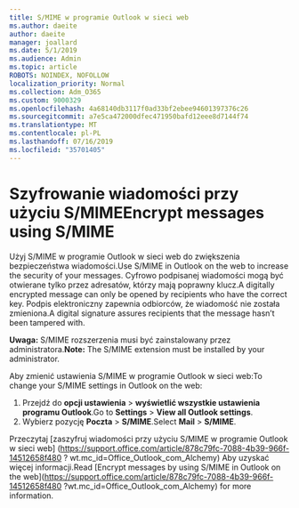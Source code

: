 ```yaml
---
title: S/MIME w programie Outlook w sieci web
ms.author: daeite
author: daeite
manager: joallard
ms.date: 5/1/2019
ms.audience: Admin
ms.topic: article
ROBOTS: NOINDEX, NOFOLLOW
localization_priority: Normal
ms.collection: Adm_O365
ms.custom: 9000329
ms.openlocfilehash: 4a68140db3117f0ad33bf2ebee94601397376c26
ms.sourcegitcommit: a7e5ca472000dfec471950bafd12eee8d7144f74
ms.translationtype: MT
ms.contentlocale: pl-PL
ms.lasthandoff: 07/16/2019
ms.locfileid: "35701405"
---
```

# <a name="encrypt-messages-using-smime"></a><span data-ttu-id="9317b-102">Szyfrowanie wiadomości przy użyciu S/MIME</span><span class="sxs-lookup"><span data-stu-id="9317b-102">Encrypt messages using S/MIME</span></span>

<span data-ttu-id="9317b-103">Użyj S/MIME w programie Outlook w sieci web do zwiększenia bezpieczeństwa wiadomości.</span><span class="sxs-lookup"><span data-stu-id="9317b-103">Use S/MIME in Outlook on the web to increase the security of your messages.</span></span> <span data-ttu-id="9317b-104">Cyfrowo podpisanej wiadomości mogą być otwierane tylko przez adresatów, którzy mają poprawny klucz.</span><span class="sxs-lookup"><span data-stu-id="9317b-104">A digitally encrypted message can only be opened by recipients who have the correct key.</span></span> <span data-ttu-id="9317b-105">Podpis elektroniczny zapewnia odbiorców, że wiadomość nie została zmieniona.</span><span class="sxs-lookup"><span data-stu-id="9317b-105">A digital signature assures recipients that the message hasn’t been tampered with.</span></span>

<span data-ttu-id="9317b-106">**Uwaga:** S/MIME rozszerzenia musi być zainstalowany przez administratora.</span><span class="sxs-lookup"><span data-stu-id="9317b-106">**Note:** The S/MIME extension must be installed by your administrator.</span></span>

<span data-ttu-id="9317b-107">Aby zmienić ustawienia S/MIME w programie Outlook w sieci web:</span><span class="sxs-lookup"><span data-stu-id="9317b-107">To change your S/MIME settings in Outlook on the web:</span></span>

1. <span data-ttu-id="9317b-108">Przejdź do **opcji ustawienia** > **wyświetlić wszystkie ustawienia programu Outlook**.</span><span class="sxs-lookup"><span data-stu-id="9317b-108">Go to **Settings** > **View all Outlook settings**.</span></span>
2. <span data-ttu-id="9317b-109">Wybierz pozycję **Poczta** > **S/MIME**.</span><span class="sxs-lookup"><span data-stu-id="9317b-109">Select **Mail** > **S/MIME**.</span></span>

<span data-ttu-id="9317b-110">Przeczytaj [zaszyfruj wiadomości przy użyciu S/MIME w programie Outlook w sieci web] (https://support.office.com/article/878c79fc-7088-4b39-966f-14512658f480 ? wt.mc_id=Office_Outlook_com_Alchemy) Aby uzyskać więcej informacji.</span><span class="sxs-lookup"><span data-stu-id="9317b-110">Read [Encrypt messages by using S/MIME in Outlook on the web](https://support.office.com/article/878c79fc-7088-4b39-966f-14512658f480 ?wt.mc_id=Office_Outlook_com_Alchemy) for more information.</span></span>